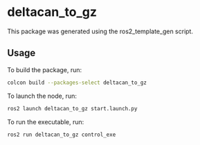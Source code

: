 # deltacan_to_gz

This package was generated using the ros2_template_gen script.

## Usage

To build the package, run:

```bash
colcon build --packages-select deltacan_to_gz
```

To launch the node, run:

```bash
ros2 launch deltacan_to_gz start.launch.py
```

To run the executable, run:

```bash
ros2 run deltacan_to_gz control_exe
```
